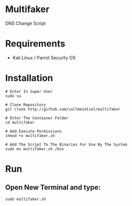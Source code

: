 # Multifaker 

DNS Change Script

# Requirements
- Kali Linux / Parrot Security OS

# Installation

```
# Enter In Super User
sudo su

# Clone Repository
git clone http://github.com/callmezatiel/multifaker

# Enter The Container Folder
cd multifaker

# Add Execute Permissions
chmod +x multifaker.sh

# Add The Script To The Binaries For Use By The System
sudo mv multifaker.sh /bin 

```

# Run

## Open New Terminal and type:

```
sudo multifaker.sh
```
